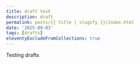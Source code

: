 ```yaml
---
title: draft test
description: draft
permalink: posts/{{ title | slugify }}/index.html
date: '2025-09-03'
tags: [drafts]
eleventyExcludeFromCollections: true
---
```

Testing drafts